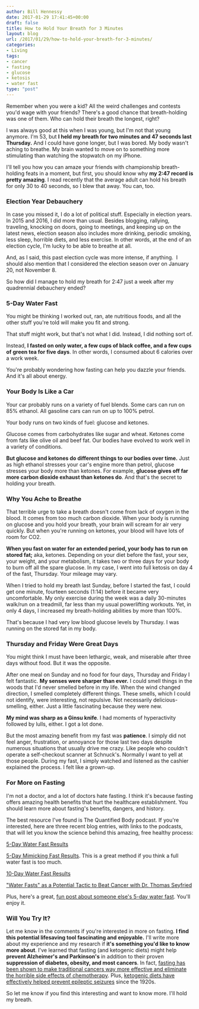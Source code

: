```yaml
---
author: Bill Hennessy
date: 2017-01-29 17:41:45+00:00
draft: false
title: How to Hold Your Breath for 3 Minutes
layout: blog
url: /2017/01/29/how-to-hold-your-breath-for-3-minutes/
categories:
- Living
tags:
- cancer
- fasting
- glucose
- ketosis
- water fast
type: "post"
---
```


Remember when you were a kid? All the weird challenges and contests you'd wage with your friends? There's a good chance that breath-holding was one of them. Who can hold their breath the longest, right?

I was always good at this when I was young, but I'm not that young anymore. I'm 53, but **I held my breath for two minutes and 47 seconds last Thursday.** And I could have gone longer, but I was bored. My body wasn't aching to breathe. My brain wanted to move on to something more stimulating than watching the stopwatch on my iPhone.

I'll tell you how you can amaze your friends with championship breath-holding feats in a moment, but first, you should know why **my 2:47 record is pretty amazing**. I read recently that the average adult can hold his breath for only 30 to 40 seconds, so I blew that away. You can, too.



### Election Year Debauchery



In case you missed it, I do a lot of political stuff. Especially in election years. In 2015 and 2016, I did more than usual. Besides blogging, rallying, traveling, knocking on doors, going to meetings, and keeping up on the latest news, election season also includes more drinking, periodic smoking, less sleep, horrible diets, and less exercise. In other words, at the end of an election cycle, I'm lucky to be able to breathe at all.

And, as I said, this past election cycle was more intense, if anything.  I should also mention that I considered the election season over on January 20, not November 8.

So how did I manage to hold my breath for 2:47 just a week after my quadrennial debauchery ended?



### 5-Day Water Fast



You might be thinking I worked out, ran, ate nutritious foods, and all the other stuff you're told will make you fit and strong.

That stuff might work, but that's not what I did. Instead, I did nothing sort of.

Instead, **I fasted on only water, a few cups of black coffee, and a few cups of green tea for five days**. In other words, I consumed about 6 calories over a work week.

You're probably wondering how fasting can help you dazzle your friends. And it's all about energy.



### Your Body Is Like a Car



Your car probably runs on a variety of fuel blends. Some cars can run on 85% ethanol. All gasoline cars can run on up to 100% petrol.

Your body runs on two kinds of fuel: glucose and ketones.

Glucose comes from carbohydrates like sugar and wheat. Ketones come from fats like olive oil and beef fat. Our bodies have evolved to work well in a variety of conditions.

**But glucose and ketones do different things to our bodies over time.** Just as high ethanol stresses your car's engine more than petrol, glucose stresses your body more than ketones. For example, **glucose gives off far more carbon dioxide exhaust than ketones do**. And that's the secret to holding your breath.



### Why You Ache to Breathe



That terrible urge to take a breath doesn't come from lack of oxygen in the blood. It comes from too much carbon dioxide. When your body is running on glucose and you hold your breath, your brain will scream for air very quickly. But when you're running on ketones, your blood will have lots of room for CO2.

**When you fast on water for an extended period, your body has to run on stored fat;** aka, ketones. Depending on your diet before the fast, your sex, your weight, and your metabolism, it takes two or three days for your body to burn off all the spare glucose. In my case, I went into full ketosis on day 4 of the fast, Thursday. Your mileage may vary.

When I tried to hold my breath last Sunday, before I started the fast, I could get one minute, fourteen seconds (1:14) before it became very uncomfortable. My only exercise during the week was a daily 30-minutes walk/run on a treadmill, far less than my usual powerlifting workouts. Yet, in only 4 days, I increased my breath-holding abilities by more than 100%.

That's because I had very low blood glucose levels by Thursday. I was running on the stored fat in my body.



### Thursday and Friday Were Great Days



You might think I must have been lethargic, weak, and miserable after three days without food. But it was the opposite.

After one meal on Sunday and no food for four days, Thursday and Friday I felt fantastic. **My senses were sharper than ever.** I could smell things in the woods that I'd never smelled before in my life. When the wind changed direction, I smelled completely different things. These smells, which I could not identify, were interesting, not repulsive. Not necessarily delicious-smelling, either. Just a little fascinating because they were new.

**My mind was sharp as a Ginsu knife**. I had moments of hyperactivity followed by lulls, either. I got a lot done.

But the most amazing benefit from my fast was **patience**. I simply did not feel anger, frustration, or annoyance for those last two days despite numerous situations that usually drive me crazy. Like people who couldn't operate a self-checkout scanner at Schnuck's. Normally I want to yell at those people. During my fast, I simply watched and listened as the cashier explained the process. I felt like a grown-up.



### For More on Fasting



I'm not a doctor, and a lot of doctors hate fasting. I think it's because fasting offers amazing health benefits that hurt the healthcare establishment. You should learn more about fasting's benefits, dangers, and history.

The best resource I've found is The Quantified Body podcast. If you're interested, here are three recent blog entries, with links to the podcasts, that will let you know the science behind this amazing, free healthy process:

[5-Day Water Fast Results](https://thequantifiedbody.net/5-day-water-fast-results/)

[5-Day Mimicking Fast Results](https://thequantifiedbody.net/fast-mimicking-diet/). This is a great method if you think a full water fast is too much.

[10-Day Water Fast Results](https://thequantifiedbody.net/10-day-water-fast-results/)

["Water Fasts" as a Potential Tactic to Beat Cancer with Dr. Thomas Seyfried](https://thequantifiedbody.net/water-fasts-as-a-potential-tactic-to-beat-cancer/)

Plus, here's a great, [fun post about someone else's 5-day water fast](https://www.nateliason.com/5-day-water-fast-health-benefits/). You'll enjoy it.



### Will You Try It?



Let me know in the comments if you're interested in more on fasting. **I find this potential lifesaving tool fascinating and enjoyable.** I'll write more about my experience and my research if **it's something you'd like to know more about**. I've learned that fasting (and ketogenic diets) might help **prevent Alzheimer's and Parkinson's** in addition to their proven **suppression of diabetes, obesity, and most cancers**. In fact, [fasting has been shown to make traditional cancers way more effective and eliminate the horrible side effects of chemotherapy](https://www.myhealthwire.com/news/breakthroughs/924). Plus, [ketogenic diets have effectively helped prevent epileptic seizures](https://www.webmd.com/epilepsy/guide/ketogenic-diet) since the 1920s.

So let me know if you find this interesting and want to know more. I'll hold my breath.





